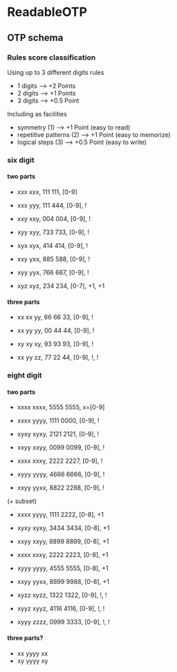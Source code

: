 # ReadableOTP

## OTP schema
### Rules score classification
Using up to 3 different digits rules
- 1 digits --> +2 Points
- 2 digits --> +1 Points
- 3 digits --> +0.5 Point
  
Including as facilities 
- symmetry (1) --> +1 Point (easy to read)
- repetitive patterns (2) --> +1 Point (easy to memorize)
- logical steps (3) --> +0.5 Point (easy to write)

### six digit

#### two parts
- xxx xxx, 111 111, [0-9]
- xxx yyy, 111 444, [0-9], !
- xxy xxy, 004 004, [0-9], !
- xyy xyy, 733 733, [0-9], !
- xyx xyx, 414 414, [0-9], !
- xxy yxx, 885 588, [0-9], !
- xyy yyx, 766 667, [0-9], !

- xyz xyz, 234 234, [0-7], +1, +1

#### three parts
- xx xx yy, 66 66 33, [0-9], !  
- xx yy yy, 00 44 44, [0-9], !
- xy xy xy, 93 93 93, [0-9], !

- xx yy zz, 77 22 44, [0-9], !, !

### eight digit
#### two parts
- xxxx xxxx, 5555 5555, x=[0-9]

- xxxx yyyy, 1111 0000, [0-9], !
- xyxy xyxy, 2121 2121, [0-9], !
- xxyy xxyy, 0099 0099, [0-9], !
- xxxx xxxy, 2222 2227, [0-9], !
- xyyy yyyy, 4666 6666, [0-9], !
- xxyy yyxx, 8822 2288, [0-9], !

(+ subset)
- xxxx yyyy, 1111 2222, [0-8], +1
- xyxy xyxy, 3434 3434, [0-8], +1
- xxyy xxyy, 8899 8899, [0-8], +1
- xxxx xxxy, 2222 2223, [0-8], +1
- xyyy yyyy, 4555 5555, [0-8], +1
- xxyy yyxx, 8899 9988, [0-8], +1

- xyzz xyzz, 1322 1322, [0-9], !, !
- xyyz xyyz, 4116 4116, [0-9], !, !
- xyyy zzzz, 0999 3333, [0-9], !, !

#### three parts?
- xx yyyy xx
- xy yyyy xy
